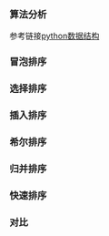 ### 算法分析
参考链接[python数据结构](https://facert.gitbooks.io/python-data-structure-cn)

### 冒泡排序

### 选择排序

### 插入排序

### 希尔排序

### 归并排序

### 快速排序

### 对比